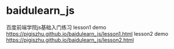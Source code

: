 # baidulearn_js
百度前端学院js基础入门练习
lesson1 demo https://pigiszhu.github.io/baidulearn_js/lesson1.html
lesson2 demo https://pigiszhu.github.io/baidulearn_js/lesson2.html

